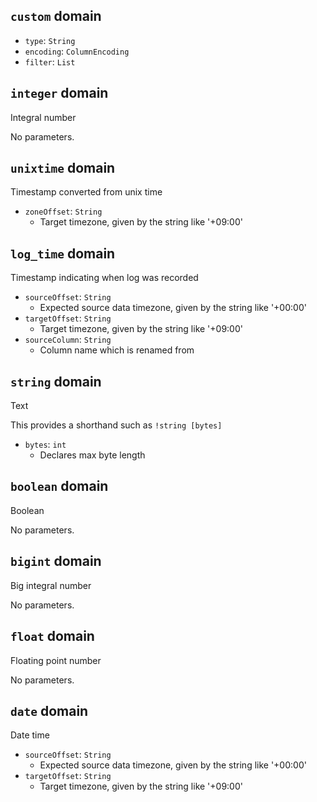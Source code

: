 ## `custom` domain
- `type`: `String`
- `encoding`: `ColumnEncoding`
- `filter`: `List`

## `integer` domain
Integral number

No parameters.

## `unixtime` domain
Timestamp converted from unix time

- `zoneOffset`: `String`
  - Target timezone, given by the string like '+09:00'

## `log_time` domain
Timestamp indicating when log was recorded

- `sourceOffset`: `String`
  - Expected source data timezone, given by the string like '+00:00'
- `targetOffset`: `String`
  - Target timezone, given by the string like '+09:00'
- `sourceColumn`: `String`
  - Column name which is renamed from

## `string` domain
Text

This provides a shorthand such as `!string [bytes]`

- `bytes`: `int`
  - Declares max byte length

## `boolean` domain
Boolean

No parameters.

## `bigint` domain
Big integral number

No parameters.

## `float` domain
Floating point number

No parameters.

## `date` domain
Date time

- `sourceOffset`: `String`
  - Expected source data timezone, given by the string like '+00:00'
- `targetOffset`: `String`
  - Target timezone, given by the string like '+09:00'

